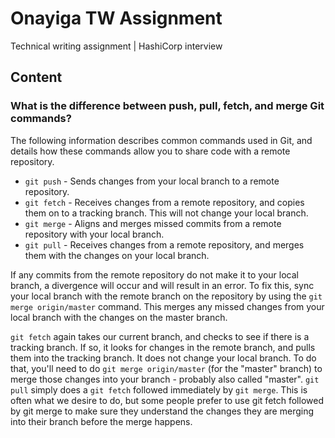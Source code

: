 # Onayiga TW Assignment
Technical writing assignment | HashiCorp interview

## Content

### What is the difference between push, pull, fetch, and merge Git commands?

The following information describes common commands used in Git, and details how these commands allow you to share code with a remote repository.

- `git push` - Sends changes from your local branch to a remote repository.
- `git fetch` - Receives changes from a remote repository, and copies them on to a tracking branch. This will not change your local branch.
- `git merge` - Aligns and merges missed commits from a remote repository with your local branch. 
- `git pull` - Receives changes from a remote repository, and merges them with the changes on your local branch.

If any commits from the remote repository do not make it to your local branch, a divergence will occur and will result in an error. To fix this, sync your local branch with the remote branch on the repository by using the `git merge origin/master` command. This  merges any missed changes from your local branch with the changes on the master branch.

`git fetch` again takes our current branch, and checks to see if there is a tracking branch. 
If so, it looks for changes in the remote branch, and pulls them into the tracking branch. 
It does not change your local branch. 
To do that, you'll need to do `git merge origin/master` (for the "master" branch) to merge those changes into your branch - probably also called "master".
`git pull` simply does a `git fetch` followed immediately by `git merge`. 
This is often what we desire to do, but some people prefer to use git fetch followed by git merge to make sure they understand the changes they are merging into their branch before the merge happens.
